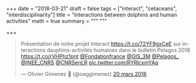 +++
date = "2018-03-21"
draft = false
tags = ["interact", "cetaceans", "interdisciplinarity"]
title = "Interactions between dolphins and human activities"
math = true
summary = """
"""

+++
 
<blockquote class="twitter-tweet" data-lang="fr"><p lang="fr" dir="ltr">Présentation de notre projet Interact <a href="https://t.co/72YF9gxCeE">https://t.co/72YF9gxCeE</a> sur interactions dauphins-activités humaines dans le bulletin Pelagos 2018 <a href="https://t.co/rVHPhz1pnt">https://t.co/rVHPhz1pnt</a> <a href="https://twitter.com/Fondationfrance?ref_src=twsrc%5Etfw">@Fondationfrance</a> <a href="https://twitter.com/GIS_3M?ref_src=twsrc%5Etfw">@GIS_3M</a> <a href="https://twitter.com/Pelagos_?ref_src=twsrc%5Etfw">@Pelagos_</a> <a href="https://twitter.com/INEE_CNRS?ref_src=twsrc%5Etfw">@INEE_CNRS</a> <a href="https://twitter.com/CNRSenLR?ref_src=twsrc%5Etfw">@CNRSenLR</a> <a href="https://t.co/RYRlcxmYAq">pic.twitter.com/RYRlcxmYAq</a></p>&mdash; Olivier Gimenez 🍉 (@oaggimenez) <a href="https://twitter.com/oaggimenez/status/976025681476882434?ref_src=twsrc%5Etfw">20 mars 2018</a></blockquote>
<script async src="https://platform.twitter.com/widgets.js" charset="utf-8"></script>
